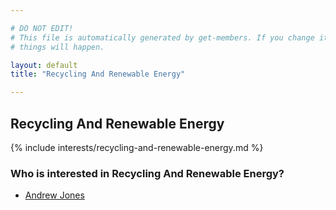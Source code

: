 ```yaml
---

# DO NOT EDIT!
# This file is automatically generated by get-members. If you change it, bad
# things will happen.

layout: default
title: "Recycling And Renewable Energy"

---
```


## Recycling And Renewable Energy

{% include interests/recycling-and-renewable-energy.md %}

### Who is interested in Recycling And Renewable Energy?


* [Andrew Jones](/members/andrew-jones.html)
